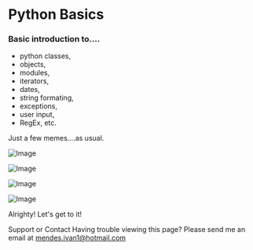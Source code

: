 # Python Basics
### Basic introduction to....

- python classes, 
- objects, 
- modules, 
- iterators, 
- dates,
- string formating,
- exceptions, 
- user input, 
- RegEx, etc.

Just a few memes....as usual.


![Image](https://i.pinimg.com/originals/51/f0/07/51f0079acca8d2d2f15fffd002aec6a3.jpg)

![Image](https://www.probytes.net/wp-content/uploads/2018/01/6-1.jpg)

![Image](https://www.probytes.net/wp-content/uploads/2018/01/4-1-768x615.png)

![Image](https://www.probytes.net/wp-content/uploads/2018/01/20.png)

Alrighty! Let's get to it!

Support or Contact
Having trouble viewing this page? Please send me an email at mendes.ivan1@hotmail.com
